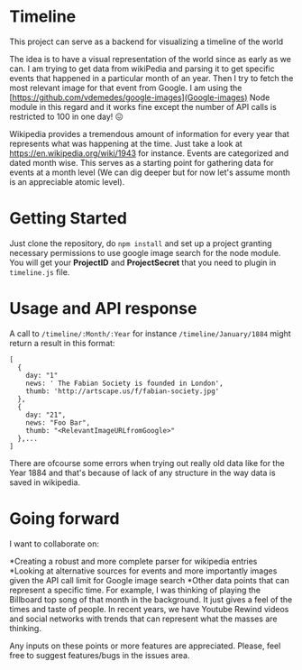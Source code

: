 # Timeline

This project can serve as a backend for visualizing a timeline of the world

The idea is to have a visual representation of the world since as early as we can. I am trying to get data from wikiPedia and parsing it to get specific events that happened in a particular month of an year. Then I try to fetch the most relevant image for that event from Google. I am using the [https://github.com/vdemedes/google-images](Google-images) Node module in this regard and it works fine except the number of API calls is restricted to 100 in one day! :confounded:

Wikipedia provides a tremendous amount of information for every year that represents what was happening at the time. Just take a look at https://en.wikipedia.org/wiki/1943 for instance. Events are categorized and dated month wise. This serves as a starting point for gathering data for events at a month level (We can dig deeper but for now let's assume month is an appreciable atomic level).

# Getting Started

Just clone the repository, do `npm install` and set up a project granting necessary permissions to use google image search for the node module. You will get your **ProjectID** and **ProjectSecret** that you need to plugin in `timeline.js` file.

# Usage and API response

A call to `/timeline/:Month/:Year` for instance `/timeline/January/1884` might return a result in this format:

    [
      {
      	day: "1"
        news: ' The Fabian Society is founded in London',
        thumb: 'http://artscape.us/f/fabian-society.jpg' 
      },
      {
    	day: "21",
    	news: "Foo Bar",
    	thumb: "<RelevantImageURLfromGoogle>"
      },...
    ]

There are ofcourse some errors when trying out really old data like for the Year 1884 and that's because of lack of any structure in the way data is saved in wikipedia.

# Going forward

I want to collaborate on:

*Creating a robust and more complete parser for wikipedia entries
*Looking at alternative sources for events and more importantly images given the API call limit for Google image search
*Other data points that can represent a specific time. For example, I was thinking of playing the Billboard top song of that month in the background. It just gives a feel of the times and taste of people. In recent years, we have Youtube Rewind videos and social networks with trends that can represent what the masses are thinking.

Any inputs on these points or more features are appreciated. Please, feel free to suggest features/bugs in the issues area.
